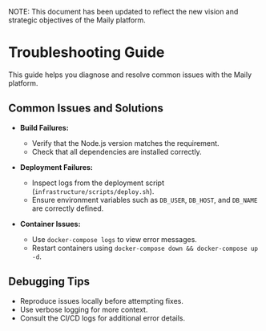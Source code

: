 NOTE: This document has been updated to reflect the new vision and strategic objectives of the Maily platform.

# Troubleshooting Guide

This guide helps you diagnose and resolve common issues with the Maily platform.

## Common Issues and Solutions

- **Build Failures:**  
  - Verify that the Node.js version matches the requirement.
  - Check that all dependencies are installed correctly.
  
- **Deployment Failures:**  
  - Inspect logs from the deployment script (`infrastructure/scripts/deploy.sh`).
  - Ensure environment variables such as `DB_USER`, `DB_HOST`, and `DB_NAME` are correctly defined.
  
- **Container Issues:**  
  - Use `docker-compose logs` to view error messages.
  - Restart containers using `docker-compose down && docker-compose up -d`.

## Debugging Tips

- Reproduce issues locally before attempting fixes.
- Use verbose logging for more context.
- Consult the CI/CD logs for additional error details. 